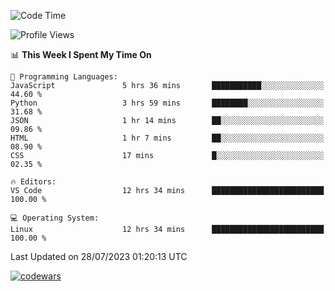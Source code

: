 <!--START_SECTION:waka-->
![Code Time](http://img.shields.io/badge/Code%20Time-247%20hrs%2016%20mins-blue)

![Profile Views](http://img.shields.io/badge/Profile%20Views-20-blue)

📊 **This Week I Spent My Time On** 

```text
💬 Programming Languages: 
JavaScript               5 hrs 36 mins       ███████████░░░░░░░░░░░░░░   44.60 % 
Python                   3 hrs 59 mins       ████████░░░░░░░░░░░░░░░░░   31.68 % 
JSON                     1 hr 14 mins        ██░░░░░░░░░░░░░░░░░░░░░░░   09.86 % 
HTML                     1 hr 7 mins         ██░░░░░░░░░░░░░░░░░░░░░░░   08.90 % 
CSS                      17 mins             █░░░░░░░░░░░░░░░░░░░░░░░░   02.35 % 

🔥 Editors: 
VS Code                  12 hrs 34 mins      █████████████████████████   100.00 % 

💻 Operating System: 
Linux                    12 hrs 34 mins      █████████████████████████   100.00 % 
```


 Last Updated on 28/07/2023 01:20:13 UTC
<!--END_SECTION:waka-->
[![codewars](https://www.codewars.com/users/Delitel/badges/large)](https://www.codewars.com/users/Delitel)   
